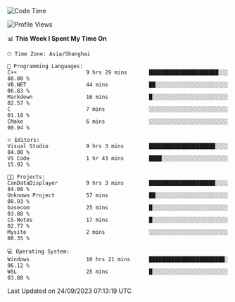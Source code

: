 <!--START_SECTION:waka-->
![Code Time](http://img.shields.io/badge/Code%20Time-1%2C262%20hrs%204%20mins-blue)

![Profile Views](http://img.shields.io/badge/Profile%20Views-3-blue)

📊 **This Week I Spent My Time On** 

```text
🕑︎ Time Zone: Asia/Shanghai

💬 Programming Languages: 
C++                      9 hrs 29 mins       ██████████████████████░░░   88.00 % 
VB.NET                   44 mins             ██░░░░░░░░░░░░░░░░░░░░░░░   06.83 % 
Markdown                 16 mins             █░░░░░░░░░░░░░░░░░░░░░░░░   02.57 % 
C                        7 mins              ░░░░░░░░░░░░░░░░░░░░░░░░░   01.18 % 
CMake                    6 mins              ░░░░░░░░░░░░░░░░░░░░░░░░░   00.94 % 

🔥 Editors: 
Visual Studio            9 hrs 3 mins        █████████████████████░░░░   84.08 % 
VS Code                  1 hr 43 mins        ████░░░░░░░░░░░░░░░░░░░░░   15.92 % 

🐱‍💻 Projects: 
CanDataDisplayer         9 hrs 3 mins        █████████████████████░░░░   84.08 % 
Unknown Project          57 mins             ██░░░░░░░░░░░░░░░░░░░░░░░   08.93 % 
basecom                  25 mins             █░░░░░░░░░░░░░░░░░░░░░░░░   03.88 % 
CS-Notes                 17 mins             █░░░░░░░░░░░░░░░░░░░░░░░░   02.77 % 
Mysite                   2 mins              ░░░░░░░░░░░░░░░░░░░░░░░░░   00.35 % 

💻 Operating System: 
Windows                  10 hrs 21 mins      ████████████████████████░   96.12 % 
WSL                      25 mins             █░░░░░░░░░░░░░░░░░░░░░░░░   03.88 % 
```


 Last Updated on 24/09/2023 07:13:19 UTC
<!--END_SECTION:waka-->